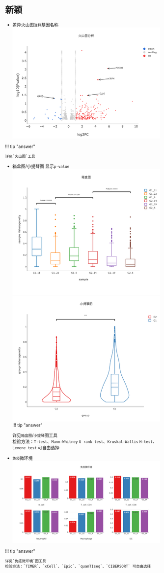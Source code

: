 # 新颖
-  差异火山图`注释`基因名称
![Result4](img/a6.png)
  
!!! tip "answer"

    
    详见`火山图`工具

-  箱盒图/小提琴图 显示`p-value`  
![Result5](img/a7.png)
![Result5](img/a8.png)  
!!! tip "answer"

    
    详见`箱盒图`/`小提琴`图工具  
    检验方法：`T-test`、`Mann-Whitney` `U rank test`、`Kruskal-Wallis` `H-test`、`Levene test` 可自由选择

-  `免疫`微环境  
![Result4](img/a9.png)
   
!!! tip "answer"

    详见`免疫微环境`图工具  
    检验方法：`TIMER`、`xCell`、`Epic`、`quanTIseq`、`CIBERSORT` 可自由选择